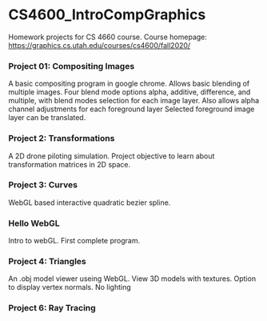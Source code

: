 <h1> CS4600_IntroCompGraphics </h1>

Homework projects for CS 4660 course. 
Course homepage: https://graphics.cs.utah.edu/courses/cs4600/fall2020/

<h3> Project 01: Compositing Images </h3> 
<p>  A basic compositing program in google chrome.
Allows basic blending of multiple images.
Four blend mode options alpha, additive, difference, and multiple, with blend modes selection for each image layer. 
Also allows alpha channel adjustments for each foreground layer
Selected foreground image layer can be translated. 
</p>

<h3> Project 2: Transformations </h3>
<p> A 2D drone piloting simulation. Project objective to learn about transformation matrices in 2D space.</p>

<h3> Project 3: Curves </h3> 
<p> WebGL based interactive quadratic bezier spline.</p>

<h3> Hello WebGL </h3> 
<p> Intro to webGL. First complete program.</p>

<h3> Project 4: Triangles </h3> 
<p> An .obj model viewer useing WebGL. View 3D models with textures. Option to display vertex normals. No lighting</p>

<h3> Project 6: Ray Tracing </h3> 
<p> </p>
